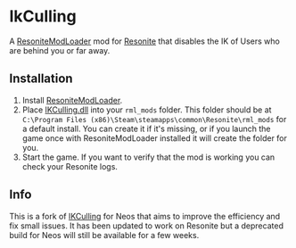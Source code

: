 # IkCulling

A [ResoniteModLoader](https://github.com/bontebok/ResoniteModLoader) mod for [Resonite](https://resonite.com/) that disables the IK of Users who are behind you or far away.


## Installation
1. Install [ResoniteModLoader](https://github.com/bontebok/ResoniteModLoader).
2. Place [IKCulling.dll](https://github.com/Raidriar796/IkCulling/releases/latest/download/IKCulling.dll) into your `rml_mods` folder. This folder should be at `C:\Program Files (x86)\Steam\steamapps\common\Resonite\rml_mods` for a default install. You can create it if it's missing, or if you launch the game once with ResoniteModLoader installed it will create the folder for you.
3. Start the game. If you want to verify that the mod is working you can check your Resonite logs.

## Info
This is a fork of [IKCulling](https://github.com/KyuubiYoru/IkCulling/) for Neos that aims to improve the efficiency and fix small issues. It has been updated to work on Resonite but a deprecated build for Neos will still be available for a few weeks.
